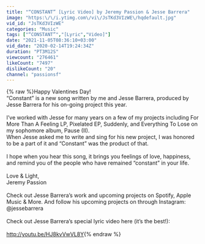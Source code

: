 ```yaml
---
title: "“CONSTANT” [Lyric Video] by Jeremy Passion & Jesse Barrera"
image: "https:\/\/i.ytimg.com\/vi\/JsTKd3VIzWE\/hqdefault.jpg"
vid_id: "JsTKd3VIzWE"
categories: "Music"
tags: ["“CONSTANT”","[Lyric","Video]"]
date: "2021-11-05T08:36:10+03:00"
vid_date: "2020-02-14T19:24:34Z"
duration: "PT3M12S"
viewcount: "276461"
likeCount: "7497"
dislikeCount: "20"
channel: "passionsf"
---
```

{% raw %}Happy Valentines Day!<br />“Constant” is a new song written by me and Jesse Barrera, produced by Jesse Barrera for his on-going project this year.<br /><br />I’ve worked with Jesse for many years on a few of my projects including For More Than A Feeling LP, Pixelated EP, Suddenly, and Everything To Lose on my sophomore album, Pause (II). <br />When Jesse asked me to write and sing for his new project, I was honored to be a part of it and “Constant” was the product of that.<br /><br />I hope when you hear this song, it brings you feelings of love, happiness, and remind you of the people who have remained “constant” in your life.<br /><br />Love &amp; Light,<br />Jeremy Passion<br /><br />Check out Jesse Barrera’s work and upcoming projects on Spotify, Apple Music &amp; More. And follow his upcoming projects on through Instagram: @jessebarrera<br /><br />Check out Jesse Barrera’s special lyric video here (it’s the best!):<br /><br /><a rel="nofollow" target="blank" href="http://youtu.be/HJ8kvVwVL8Y">http://youtu.be/HJ8kvVwVL8Y</a>{% endraw %}
